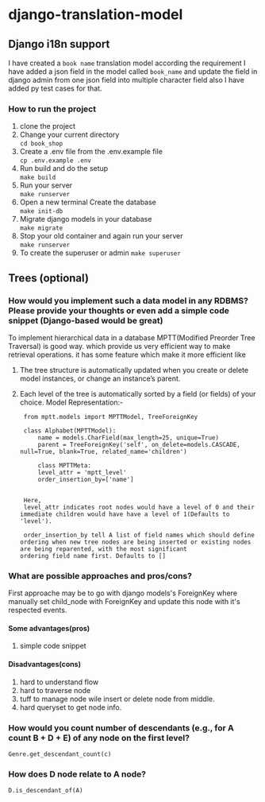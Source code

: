 # django-translation-model

## Django i18n support
I have created a `book name` translation model according the requirement I have added a json field in the model called `book_name` and update the field in django admin from one json field into multiple character field also I have added py test cases for that.

### How to run the project
1. clone the project
2. Change your current directory <br>
```cd book_shop```
3. Create a .env file from the .env.example file <br>
``cp .env.example .env``
4. Run build and do the setup <br>
```make build```
5. Run your server <br>
```make runserver```
6. Open a new terminal Create the database <br>
```make init-db```
7. Migrate django models in your database <br>
```make migrate```
8. Stop your old container and again run your server <br>
```make runserver```
9. To create the superuser or admin
```make superuser```

## Trees (optional)
### How would you implement such a data model in any RDBMS? Please provide your thoughts or even add a simple code snippet (Django-based would be great)
To implement hierarchical data in a database MPTT(Modified Preorder Tree Traversal) is good way. which provide us very efficient way to make retrieval operations.
	it has some feature which make it more efficient like 
1. The tree structure is automatically updated when you create or delete model instances, or change an instance’s parent.
2. Each level of the tree is automatically sorted by a field (or fields) of your choice.
	Model Representation:-

		from mptt.models import MPTTModel, TreeForeignKey

		class Alphabet(MPTTModel):
		    name = models.CharField(max_length=25, unique=True)
		    parent = TreeForeignKey('self', on_delete=models.CASCADE, null=True, blank=True, related_name='children')

		    class MPTTMeta:
			level_attr = 'mptt_level'
			order_insertion_by=['name']


		Here,
		level_attr indicates root nodes would have a level of 0 and their immediate children would have have a level of 1(Defaults to 'level').
		
		order_insertion_by tell A list of field names which should define ordering when new tree nodes are being inserted or existing nodes are being reparented, with the most significant 				ordering field name first. Defaults to []

### What are possible approaches and pros/cons?
First approache may be to go with django models's ForeignKey where manually set child_node with ForeignKey and update this node with it's respected events.
#### Some advantages(pros) 
1. simple code snippet
#### Disadvantages(cons) 
1. hard to understand flow
2. hard to traverse node
3. tuff to manage node wile insert or delete node from middle.
4. hard queryset to get node info.
	
	
### How would you count number of descendants (e.g., for A count B + D + E) of any node on the first level?
	Genre.get_descendant_count(c)

### How does D node relate to A node?
	D.is_descendant_of(A)